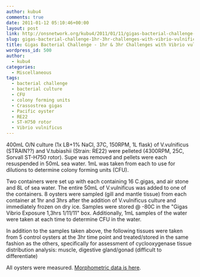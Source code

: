 ```yaml
---
author: kubu4
comments: true
date: 2011-01-12 05:10:46+00:00
layout: post
link: http://onsnetwork.org/kubu4/2011/01/11/gigas-bacterial-challenge-1hr-3hr-challenges-with-vibrio-vulnificus/
slug: gigas-bacterial-challenge-1hr-3hr-challenges-with-vibrio-vulnificus
title: Gigas Bacterial Challenge - 1hr & 3hr Challenges with Vibrio vulnificus
wordpress_id: 500
author:
  - kubu4
categories:
  - Miscellaneous
tags:
  - bacterial challenge
  - bacterial culture
  - CFU
  - colony forming units
  - Crassostrea gigas
  - Pacific oyster
  - RE22
  - ST-H750 rotor
  - Vibrio vulnificus
---
```


400mL O/N culture (1x LB+1% NaCl, 37C, 150RPM, 1L flask) of V.vulnificus (STRAIN??) and V.tubiashii (Strain: RE22) were pelleted (4300RPM, 25C, Sorvall ST-H750 rotor). Supe was removed and pellets were each resuspended in 50mL sea water. 1mL was taken from each to use for dilutions to determine colony forming units (CFU).

Two containers were set up with each containing 16 C.gigas, and air stone and 8L of sea water. The entire 50mL of V.vulnificus was added to one of the containers. 8 oysters were sampled (gill and mantle tissue) from each container at 1hr and 3hrs after the addition of V.vulnificus culture and immediately frozen on dry ice. Samples were stored @ -80C in the "Gigas Vibrio Exposure 1,3hrs 1/11/11" box. Additionally, 1mL samples of the water were taken at each time to determine CFU in the water.

In addition to the samples taken above, the following tissues were taken from 5 control oysters at the 3hr time point and treated/stored in the same fashion as the others, specifically for assessment of cyclooxygenase tissue distribution analysis: muscle, digestive gland/gonad (difficult to differentiate)

All oysters were measured. [Morphometric data is here](https://spreadsheets0.google.com/ccc?key=tR9r8N8eohndICffCz-lfaQ&hl=en&authkey=CPGqqrIG#gid=0).
